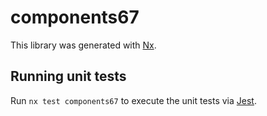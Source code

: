 # components67

This library was generated with [Nx](https://nx.dev).

## Running unit tests

Run `nx test components67` to execute the unit tests via [Jest](https://jestjs.io).
